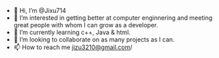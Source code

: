 - 👋 Hi, I’m @Jixu714
- 👀 I’m interested in getting better at computer enginnering and meeting great people with whom I can grow as a developer.
- 🌱 I’m currently learning c++, Java & html.
- 💞️ I’m looking to collaborate on as many projects as I can.
- 📫 How to reach me jizu3210@gmail.com/

<!---
Jixu714/Jixu714 is a ✨ special ✨ repository because its `README.md` (this file) appears on your GitHub profile.
You can click the Preview link to take a look at your changes.
--->
